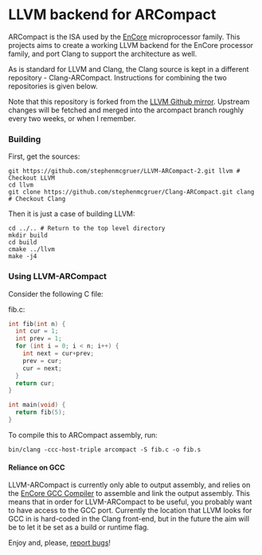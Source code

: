 # LLVM backend for ARCompact #

ARCompact is the ISA used by the
[EnCore](http://groups.inf.ed.ac.uk/pasta/hw_encore.html) microprocessor
family. This projects aims to create a working LLVM backend for the EnCore
processor family, and port Clang to support the architecture as well.

As is standard for LLVM and Clang, the Clang source is kept in a different
repository - Clang-ARCompact. Instructions for combining the two repositories
is given below.

Note that this repository is forked from the [LLVM Github
mirror](https://github.com/llvm-mirror/llvm). Upstream changes will be fetched
and merged into the arcompact branch roughly every two weeks, or when I
remember.

### Building ###

First, get the sources:

    git https://github.com/stephenmcgruer/LLVM-ARCompact-2.git llvm # Checkout LLVM
    cd llvm 
    git clone https://github.com/stephenmcgruer/Clang-ARCompact.git clang # Checkout Clang

Then it is just a case of building LLVM:

    cd ../.. # Return to the top level directory
    mkdir build
    cd build
    cmake ../llvm
    make -j4
    
### Using LLVM-ARCompact ###
    
Consider the following C file:

fib.c:

```c
int fib(int n) {
  int cur = 1;
  int prev = 1;
  for (int i = 0; i < n; i++) {
    int next = cur+prev;
    prev = cur;
    cur = next;
  }
  return cur;
}

int main(void) {
  return fib(5);
}
```

To compile this to ARCompact assembly, run:

    bin/clang -ccc-host-triple arcompact -S fib.c -o fib.s

#### Reliance on GCC ####

LLVM-ARCompact is currently only able to output assembly, and relies on the
[EnCore GCC Compiler](http://groups.inf.ed.ac.uk/pasta/tools_gcc.html) to
assemble and link the output assembly. This means that in order for
LLVM-ARCompact to be useful, you probably want to have access to the GCC port.
Currently the location that LLVM looks for GCC in is hard-coded in the Clang
front-end, but in the future the aim will be to let it be set as a build or
runtime flag.

Enjoy and, please, [report bugs](https://github.com/llvm-arcompact-2/llvm-arcompact-2/issues)!

